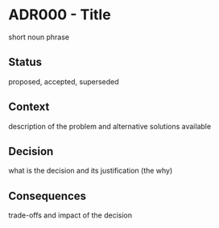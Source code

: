 # ADR000 - Title
short noun phrase
## Status
proposed, accepted, superseded
## Context
description of the problem and alternative solutions available
## Decision
what is the decision and its justification (the why)
## Consequences
trade-offs and impact of the decision